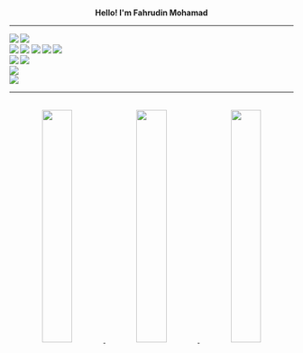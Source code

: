 <div align="center">

<br>

<p><strong> Hello! I'm Fahrudin Mohamad
 
</div>

<hr></hr>

<p align="left">
  
  <img src="https://img.shields.io/badge/Tech Stack-5C2D91?style=for-the-badge&logo=&logoColor=white" />
  <img src="https://img.shields.io/badge/:-5C2D91?style=for-the-badge&logo=&logoColor=white" />
  
  <br>

  <!--- Languages --->
  <img src="	https://img.shields.io/badge/CSS-239120?&style=for-the-badge&logo=css3&logoColor=white" />
  <img src="https://img.shields.io/badge/JavaScript-F7DF1E?style=for-the-badge&logo=javascript&logoColor=black" />
  </img src="https://img.shields.io/badge/TypeScript-007ACC?style=for-the-badge&logo=typescript&logoColor=white" />
  </img src="https://img.shields.io/badge/Laravel-777BB4?style=for-the-badge&logo=php&logoColor=white" />
  <img src="https://img.shields.io/badge/Vue.js-35495E?style=for-the-badge&logo=vue.js&logoColor=4FC08D" />
  <img src="https://img.shields.io/badge/React-20232A?style=for-the-badge&logo=react&logoColor=61DAFB" />
  </img src="https://img.shields.io/badge/Kotlin-0095D5?&style=for-the-badge&logo=kotlin&logoColor=white" />
  <img src="https://img.shields.io/badge/Python-14354C?style=for-the-badge&logo=python&logoColor=white" />
  

<br>
  </img src="https://img.shields.io/badge/Vue.js-35495E?style=for-the-badge&logo=vue.js&logoColor=4FC08D" />
  </img src="https://img.shields.io/badge/React-20232A?style=for-the-badge&logo=react&logoColor=61DAFB" />
  </img src="https://img.shields.io/badge/Tailwind_CSS-38B2AC?style=for-the-badge&logo=tailwind-css&logoColor=white" />
  <img src="	https://img.shields.io/badge/Bootstrap-563D7C?style=for-the-badge&logo=bootstrap&logoColor=white" />
  <img src="https://img.shields.io/badge/Laravel-FF2D20?style=for-the-badge&logo=laravel&logoColor=white" />
  
  
  <br>
  <!--- database --->
  <img src="https://img.shields.io/badge/MySQL-00000F?style=for-the-badge&logo=mysql&logoColor=white" />
  </img src="https://img.shields.io/badge/MongoDB-4EA94B?style=for-the-badge&logo=mongodb&logoColor=white" />

  <br>
  
  <!--- mysoftware --->
  <img src="https://img.shields.io/badge/Visual_Studio_Code-0078D4?style=for-the-badge&logo=visual%20studio%20code&logoColor=white" />

</p>


<hr></hr>


<br>

<div align="center" >
<a href="https://github.com/nqbill">
    
<img src="https://github-profile-summary-cards.vercel.app/api/cards/stats?username=adinfahru&theme=nord_bright" width="32.5%">
<img src="https://github-profile-summary-cards.vercel.app/api/cards/repos-per-language?username=adinfahru&theme=nord_bright" width="32.5%">
<img src="https://github-profile-summary-cards.vercel.app/api/cards/most-commit-language?username=adinfahru&theme=nord_bright" width="32.5%">
    
</a>

</div>
